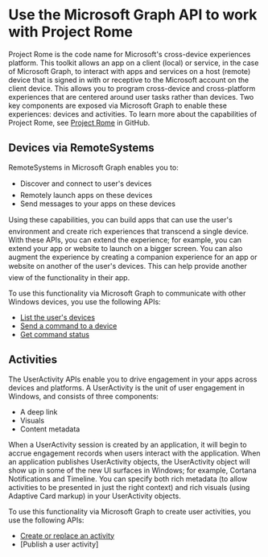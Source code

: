# Use the Microsoft Graph API to work with Project Rome 

Project Rome is the code name for Microsoft's cross-device experiences platform. This toolkit allows an app on a client (local) or service, in the case of Microsoft Graph, to interact with apps and services on a host (remote) device that is signed in with or receptive to the Microsoft account on the client device. This allows you to program cross-device and cross-platform experiences that are centered around user tasks rather than devices. Two key components are exposed via Microsoft Graph to enable these experiences: devices and activities. To learn more about the capabilities of Project Rome, see [Project Rome](http://aka.ms/projectrome) in GitHub. 

## Devices via RemoteSystems

RemoteSystems in Microsoft Graph enables you to:

- Discover and connect to user's devices
- Remotely launch apps on these devices
- Send messages to your apps on these devices

Using these capabilities, you can build apps that can use the user's environment and create rich experiences that transcend a single device. With these APIs, you can extend the experience; for example, you can extend your app or website to launch on a bigger screen. You can also augment the experience by creating a companion experience for an app or website on another of the user's devices. This can help provide another view of the functionality in their app.

To use this functionality via Microsoft Graph to communicate with other Windows devices, you use the following APIs:

- [List the user's devices](../api/user_list_devices.md)
- [Send a command to a device](../send_device_command.md)
- [Get command status](../get_device_command_status.md)


## Activities

The UserActivity APIs enable you to drive engagement in your apps across devices and platforms. A UserActivity is the unit of user engagement in Windows, and consists of three components: 

- A deep link
- Visuals
- Content metadata

When a UserActivity session is created by an application, it will begin to accrue engagement records when users interact with the application.
When an application publishes UserActivity objects, the UserActivity object will show up in some of the new UI surfaces in Windows; for example, Cortana Notifications and Timeline. You can specify both rich metadata (to allow activities to be presented in just the right context) and rich visuals (using Adaptive Card markup) in your UserActivity objects.


To use this functionality via Microsoft Graph to create user activities, you use the following APIs:

- [Create or replace an activity](../api/projectrome_put_activity.md)
- [Publish a user activity] 
<!-- - <add other relevant api's or point to activity guide.> -->


